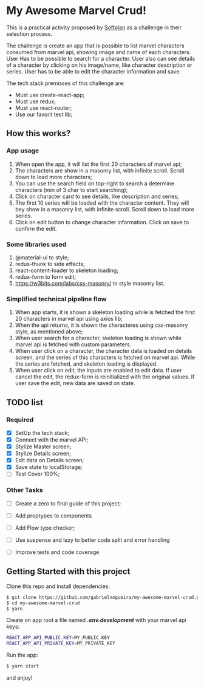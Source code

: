 # My Awesome Marvel Crud!

This is a practical activity proposed by [Softplan](https://www.softplan.com.br) as a challenge in their selection process.

The challenge is create an app that is possible to list marvel characters consumed from marvel api, showing image and name of each characters. User Has to be possible to search for a character. User also can see details of a character by clicking on his image/name, like character description or series. User has to be able to edit the character information and save.

The tech stack premisses of this challenge are:

  * Must use create-react-app;
  * Must use redux;
  * Must use react-router;
  * Use our favorit test lib;

## How this works?
### App usage
1. When open the app, it will list the first 20 characters of marvel api;
2. The characters are show in a masonry list, with infinite scroll. Scroll down to load more characters;
3. You can use the search field on top-right to search a determine characters (min of 3 char to start searching);
4. Click on character card to see details, like description and series;
5. The first 10 series will be loaded with the character content. They will bey show in a masonry list, with infinite scroll. Scroll down to load more series. 
6. Click on edit button to change character information. Click on save to confirm the edit.

### Some libraries used
1. @material-ui to style;
2. redux-thunk to side effects;
3. react-content-loader to skeleton loading;
3. redux-form to form edit;
5. https://w3bits.com/labs/css-masonry/ to style masonry list.

### Simplified technical pipeline flow
1. When app starts, it is shown a skeleton loading while is fetched the first 20 characters in marvel api using axios lib;
2. When the api returns, it is shown the characteres using css-masonry style, as mentioned above;
3. When user search for a character, skeleton loading is shown while marvel api is fetched with custom parameters.
4. When user click on a character, the character data is loaded on details screen, and the series of this characters is fetched on marvel api. While the series are fetched, and skeleton loading is displayed.
5. When user click on edit, the inputs are enabled to edit data. If user cancel the edit, the redux-form is reinitialized with the original values. If user save the edit, new data are saved on state.

## TODO list
### Required
- [x] SetUp the tech stack;
- [x] Connect with the marvel API;
- [x] Stylize Master screen;
- [x] Stylize Details screen;
- [x] Edit data on Details screen;
- [x] Save state to localStorage;
- [ ] Test Cover 100%;

### Other Tasks
- [ ] Create a zero to final guide of this project;
- [ ] Add proptypes to components
- [ ] Add Flow type checker;
- [ ] Use suspense and lazy to better code split and error handling
- [ ] Improve tests and code coverage


## Getting Started with this project
  Clone this repo and install dependencies:

```bash
$ git clone https://github.com/gabrielnogueira/my-awesome-marvel-crud.git
$ cd my-awesome-marvel-crud
$ yarn
```
  Create on app root a file named <strong><em>.env.development</em></strong> with your marvel api keys:
  
  ```bash
  REACT_APP_API_PUBLIC_KEY=MY_PUBLIC_KEY
  REACT_APP_API_PRIVATE_KEY=MY_PRIVATE_KEY
```

  Run the app:
  
  ```bash
  $ yarn start
  ```
  
  and enjoy!
